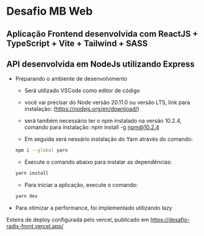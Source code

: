 # Desafio MB Web

## Aplicação Frontend desenvolvida com ReactJS + TypeScript + Vite + Tailwind + SASS
## API desenvolvida em NodeJs utilizando Express

- Preparando o ambiente de desenvolvimento

  - Será utilizado VSCode como editor de código 
  - você vai precisar do Node versão 20.11.0 ou versão LTS, link para instalação: (https://nodejs.org/en/download/) 
  - será também necessário ter o npm instalado na versão 10.2.4, comando para instalação: npm install -g npm@10.2.4

  - Em seguida será nessário instalação do Yarn através do comando: 

  ```bash
  npm i --global yarn
  ```

  - Execute o comando abaixo para instalar as dependências:
  ```bash
  yarn install
  ```

  - Para iniciar a aplicação, execute o comando:

   ```bash
  yarn dev
  ```

- Para otimizar a performance, foi implementado utilizando lazy

Esteira de deploy configurada pelo vercel, publicado em https://desafio-radix-front.vercel.app/
